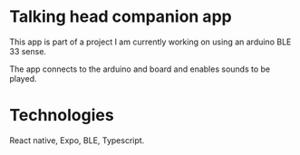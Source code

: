 # Talking head companion app

This app is part of a project I am currently working on using an arduino BLE 33 sense.

The app connects to the arduino and board and enables sounds to be played.

# Technologies

React native, Expo, BLE, Typescript.
